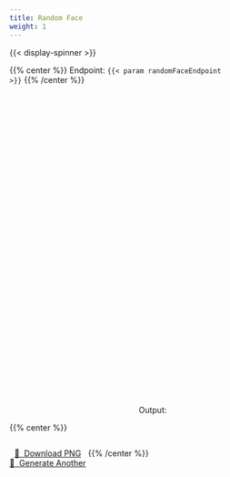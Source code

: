 ```yaml
---
title: Random Face
weight: 1
---
```


{{< display-spinner >}}

{{% center %}}
Endpoint: <code>{{< param randomFaceEndpoint >}}</code>
{{% /center %}}

<br>

<div
  id="random-twemoji"
  style="width:100%; height:500px"
  onload="loadRandomFace();"
></div>

<br>

<p style='text-align: center;'>
  Output: <code id="output"></code>
</p>

{{% center %}}
<p class="button_grid" style="text-align: center; display: inline-grid;"><a
  href=""
  class="button"
  onClick="
    downloadFaceAsPng(output);
    return false;
  ">
  💾&nbsp;&nbsp;Download PNG
</a><a
  href=""
  class="button"
  onClick="
    getRandomFace();
    return false;
  ">
  🔄&nbsp;&nbsp;Generate Another
</a></p>
{{% /center %}}
